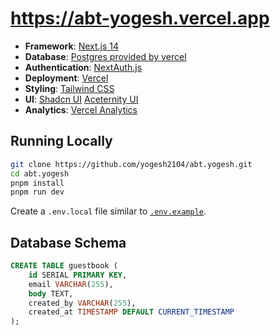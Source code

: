 

# https://abt-yogesh.vercel.app

- **Framework**: [Next.js 14](https://nextjs.org/)
- **Database**: [Postgres provided by vercel](https://vercel.com/postgres)
- **Authentication**: [NextAuth.js](https://next-auth.js.org)
- **Deployment**: [Vercel](https://vercel.com)
- **Styling**: [Tailwind CSS](https://tailwindcss.com)
- **UI**: [Shadcn UI](https://ui.shadcn.com) [Aceternity UI](https://ui.aceternity.com/)
- **Analytics**: [Vercel Analytics](https://vercel.com/analytics)

## Running Locally

```bash
git clone https://github.com/yogesh2104/abt.yogesh.git
cd abt.yogesh
pnpm install
pnpm run dev
```

Create a `.env.local` file similar to [`.env.example`](https://github.com/yogesh2104/abt.yogesh/blob/main/.env.example).

## Database Schema

```sql
CREATE TABLE guestbook (
    id SERIAL PRIMARY KEY,
    email VARCHAR(255),
    body TEXT,
    created_by VARCHAR(255),
    created_at TIMESTAMP DEFAULT CURRENT_TIMESTAMP
);
```

